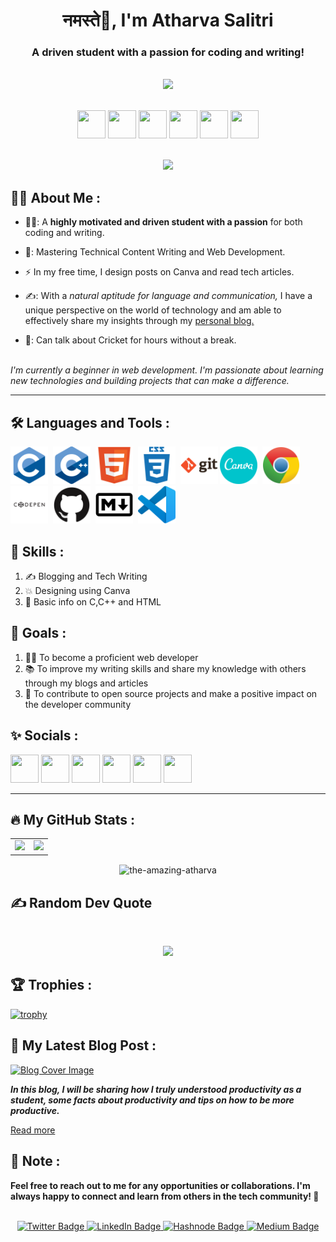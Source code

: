 <h1 align="center">नमस्ते🙏, I'm Atharva Salitri</h1>
<h3 align="center">A driven student with a passion for coding and writing!</h3> <br>

<div id="header" align="center">
  <img src="https://media.giphy.com/media/Nx0rz3jtxtEre/giphy.gif" width="300"/><br><br>
  <div id="badges">
    <p align="center"><a href="https://www.github.com/the-amazing-atharva" target="_blank" rel="noreferrer"><img src="https://raw.githubusercontent.com/danielcranney/readme-generator/main/public/icons/socials/github.svg" width="45" height="45" /></a> <a href="https://theamazingatharva.hashnode.dev/" target="_blank" rel="noreferrer"><img src="https://raw.githubusercontent.com/danielcranney/readme-generator/main/public/icons/socials/hashnode.svg" width="45" height="45" /></a> <a href="https://www.linkedin.com/in/atharva-salitri-89342a25b/" target="_blank" rel="noreferrer"><img src="https://raw.githubusercontent.com/danielcranney/readme-generator/main/public/icons/socials/linkedin.svg" width="45" height="45" /></a> <a href="http://www.medium.com/@atharvasalitriwrites" target="_blank" rel="noreferrer"><img src="https://raw.githubusercontent.com/danielcranney/readme-generator/main/public/icons/socials/medium.svg" width="45" height="45" /></a> <a href="https://www.twitter.com/atharvas_twt" target="_blank" rel="noreferrer"><img src="https://raw.githubusercontent.com/danielcranney/readme-generator/main/public/icons/socials/twitter.svg" width="45" height="45" /></a> <a href="https://www.dev.to/atharva_salitri" target="_blank" rel="noreferrer"><img src="https://raw.githubusercontent.com/danielcranney/readme-generator/main/public/icons/socials/devdotto.svg" width="45" height="45" /></a></p>

    
    
<!--  <a href="https://twitter.com/atharvas_twt">
    <img src="https://img.shields.io/badge/Twitter-blue?style=for-the-badge&logo=twitter&logoColor=white" alt="Twitter Badge"/>
  </a>
  <a href="https://www.linkedin.com/in/atharva-salitri-89342a25b/">
    <img src="https://img.shields.io/badge/LinkedIn-black?style=for-the-badge&logo=linkedin&logoColor=white" alt="LinkedIn Badge"/>
  </a>
  <a href="https://theamazingatharva.hashnode.dev/">
    <img src="https://img.shields.io/badge/Hashnode-blue?logo=hashnode&logoColor=white&style=for-the-badge" alt="Hashnode Badge"/>
  </a>
  <a href="https://medium.com/@atharvasalitriwrites">
  <img src="https://img.shields.io/badge/Medium-black?logo=hashnode&logoColor=white&style=for-the-badge" alt="Medium Badge">
  </a>
-->
    
    
</div>
</div>
<br>
<div align="center">
  <img src="https://pbs.twimg.com/profile_banners/1596679428071129088/1674977711/1500x500" />
</div>

## :man_technologist: About Me :
- 👨‍🎓: A **highly motivated and driven student with a passion** for both coding and writing.

- 🚀: Mastering Technical Content Writing and Web Development.

- :zap: In my free time, I design posts on Canva and read tech articles.

- ✍️: With a *natural aptitude for language and communication,* I have a unique perspective on the world of technology and am able to effectively share my insights through my [personal blog.](https://theamazingatharva.hashnode.dev/)

- 🏏: Can talk about Cricket for hours without a break.


<br>
<em>I'm currently a beginner in web development. I'm passionate about learning new technologies and building projects that can make a difference.</em>

---

## :hammer_and_wrench: Languages and Tools :
<div>
  <img src="https://github.com/devicons/devicon/blob/master/icons/c/c-original.svg" title="C" alt="C" width="60" height="60"/>&nbsp;
  <img src="https://github.com/devicons/devicon/blob/master/icons/cplusplus/cplusplus-original.svg" title="C++" alt="C++" width="60" height="60"/>&nbsp;
  <img src="https://github.com/devicons/devicon/blob/master/icons/html5/html5-original.svg" title="HTML5" alt="HTML" width="60" height="60"/>&nbsp;
  <img src="https://github.com/devicons/devicon/blob/master/icons/css3/css3-plain-wordmark.svg"  title="CSS3" alt="CSS" width="60" height="60"/>&nbsp;
  <img src="https://github.com/devicons/devicon/blob/master/icons/git/git-original-wordmark.svg" title="Git" **alt="Git" width="60" height="60"/>
  <img src="https://github.com/devicons/devicon/blob/master/icons/canva/canva-original.svg" title="Canva" alt="Canva" width="60" height="60"/>&nbsp;
  <img src="https://github.com/devicons/devicon/blob/master/icons/chrome/chrome-original.svg" title="Chrome" alt="Chrome" width="60" height="60"/>&nbsp;
  <img src="https://github.com/devicons/devicon/blob/master/icons/codepen/codepen-original-wordmark.svg" title="CodePen" alt="CodePen" width="60" height="60"/>&nbsp;
  <img src="https://github.com/devicons/devicon/blob/master/icons/github/github-original.svg" title="GitHub" alt="GitHub" width="60" height="60"/>&nbsp;
  <img src="https://github.com/devicons/devicon/blob/master/icons/markdown/markdown-original.svg" title="Markdown" alt="Markdown" width="60" height="60"/>&nbsp;
  <img src="https://github.com/devicons/devicon/blob/master/icons/vscode/vscode-original.svg" title="VSCode" alt="VSCode" width="60" height="60"/>&nbsp;
  <!-- <img src="" title="" alt="" width="40" height="40"/>&nbsp; -->
</div>

## 🤹 Skills :
1. ✍️ Blogging and Tech Writing
2. 💥 Designing using Canva
3. 💪 Basic info on C,C++ and HTML

## 🎯 Goals :
1. 👨‍🎓 To become a proficient web developer
2. 📚 To improve my writing skills and share my knowledge with others through my blogs and articles
3. 🥇 To contribute to open source projects and make a positive impact on the developer community

## ✨ Socials :

<p align="left"><a href="https://www.github.com/the-amazing-atharva" target="_blank" rel="noreferrer"><img src="https://raw.githubusercontent.com/danielcranney/readme-generator/main/public/icons/socials/github.svg" width="45" height="45" /></a> <a href="https://theamazingatharva.hashnode.dev/" target="_blank" rel="noreferrer"><img src="https://raw.githubusercontent.com/danielcranney/readme-generator/main/public/icons/socials/hashnode.svg" width="45" height="45" /></a> <a href="https://www.linkedin.com/in/atharva-salitri-89342a25b/" target="_blank" rel="noreferrer"><img src="https://raw.githubusercontent.com/danielcranney/readme-generator/main/public/icons/socials/linkedin.svg" width="45" height="45" /></a> <a href="http://www.medium.com/@atharvasalitriwrites" target="_blank" rel="noreferrer"><img src="https://raw.githubusercontent.com/danielcranney/readme-generator/main/public/icons/socials/medium.svg" width="45" height="45" /></a> <a href="https://www.twitter.com/atharvas_twt" target="_blank" rel="noreferrer"><img src="https://raw.githubusercontent.com/danielcranney/readme-generator/main/public/icons/socials/twitter.svg" width="45" height="45" /></a> <a href="https://www.dev.to/atharva_salitri" target="_blank" rel="noreferrer"><img src="https://raw.githubusercontent.com/danielcranney/readme-generator/main/public/icons/socials/devdotto.svg" width="45" height="45" /></a></p>

---

## :fire: My GitHub Stats :
<table>
    <tr>
        <td><img height="180px"
                src="https://github-readme-stats.vercel.app/api?username=the-amazing-atharva&show_icons=true&theme=dark" />
        <td><img height="170px"
                src="https://github-readme-stats.vercel.app/api/top-langs/?username=the-amazing-atharva&layout=compact&theme=dark" />
        </td>
    </tr>
</table>
<div align="center">
    <p><img align="center"
            src="https://github-readme-streak-stats.herokuapp.com/?user=the-amazing-atharva&layout=compact&theme=dark"
            alt="the-amazing-atharva" /></p>
</div>
</div>
<!--
<a href="http://www.github.com/the-amazing-atharva"><img src="https://github-readme-activity-graph.cyclic.app/graph?username=the-amazing-atharva&bg_color=1c1917&color=ffffff&line=0891b2&point=ffffff&area_color=1c1917&area=true&hide_border=true&custom_title=GitHub%20Commits%20Graph" alt="GitHub Commits Graph" /></a> -->

## ✍️ Random Dev Quote
<br>
<div align="center">

![](https://quotes-github-readme.vercel.app/api?type=horizontal&theme=tokyonight)

</div>




<!--
1. 👉   [Twitter 📰](https://twitter.com/atharvas_twt)
2. 👉   [Hashnode ✍️](https://theamazingatharva.hashnode.dev/)
3. 👉   [Medium 🎉](https://medium.com/@atharvasalitriwrites)
4. 👉   [GitHub 💻](https://github.com/the-amazing-atharva)
5. 👉   [LinkedIn 🔥](https://www.linkedin.com/in/atharva-salitri-89342a25b/)
-->

## 🏆 Trophies :
[![trophy](https://github-profile-trophy.vercel.app/?username=the-amazing-atharva&theme=dracula&row=1)](https://github.com/ryo-ma/github-profile-trophy)

## 📝 My Latest Blog Post :

[![Blog Cover Image](https://theamazingatharva.hashnode.dev/_next/image?url=https%3A%2F%2Fcdn.hashnode.com%2Fres%2Fhashnode%2Fimage%2Fupload%2Fv1673603988793%2F09130247-3c6b-49b3-8652-779fa2ec202a.png%3Fw%3D1600%26h%3D840%26fit%3Dcrop%26crop%3Dentropy%26auto%3Dcompress%2Cformat%26format%3Dwebp&w=1920&q=75)](https://theamazingatharva.hashnode.dev/productivity-and-tips-for-developersbased-on-research-by-a-fellow-newbie)

<strong><em>In this blog, I will be sharing how I truly understood productivity as a student, some facts about productivity and tips on how to be more productive.</em></strong>


[Read more](https://theamazingatharva.hashnode.dev/)



## 📣 Note :
**Feel free to reach out to me for any opportunities or collaborations. I'm always happy to connect and learn from others in the tech community! 🙌**

<br>
  <div id="badges" align="center">
  <a href="https://twitter.com/atharvas_twt">
    <img src="https://img.shields.io/badge/Twitter-blue?style=for-the-badge&logo=twitter&logoColor=white" alt="Twitter Badge"/>
  </a>
  <a href="https://www.linkedin.com/in/atharva-salitri-89342a25b/">
    <img src="https://img.shields.io/badge/LinkedIn-black?style=for-the-badge&logo=linkedin&logoColor=white" alt="LinkedIn Badge"/>
  </a>
  <a href="https://theamazingatharva.hashnode.dev/">
    <img src="https://img.shields.io/badge/Hashnode-blue?logo=hashnode&logoColor=white&style=for-the-badge" alt="Hashnode Badge"/>
  </a>
  <a href="https://medium.com/@atharvasalitriwrites">
  <img src="https://img.shields.io/badge/Medium-black?logo=hashnode&logoColor=white&style=for-the-badge" alt="Medium Badge">
  </a>
</div>




